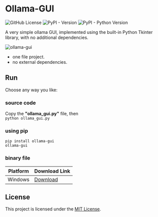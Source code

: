 # Ollama-GUI

![GitHub License](https://img.shields.io/github/license/chyok/ollama-gui)
![PyPI - Version](https://img.shields.io/pypi/v/ollama-gui)
![PyPI - Python Version](https://img.shields.io/pypi/pyversions/ollama-gui)

A very simple ollama GUI, implemented using the built-in Python Tkinter library, with no additional dependencies.

![ollama-gui](https://github.com/chyok/ollama-gui/assets/32629225/672ba3c1-f7eb-4ee2-bcff-e06a0a3f349f)

+ one file project.
+ no external dependencies.

## Run

Choose any way you like:

### source code
Copy the **"ollama_gui.py"** file, then  
`python ollama_gui.py`

### using pip

```
pip install ollama-gui
ollama-gui
```

### binary file

| Platform | Download Link                                                                                          | 
|----------|--------------------------------------------------------------------------------------------------------|
| Windows  | [Download](https://github.com/chyok/ollama-gui/releases/download/v1.0.0/ollama_gui-v1.0.0-windows.exe) |

## License

This project is licensed under the [MIT License](LICENSE).

